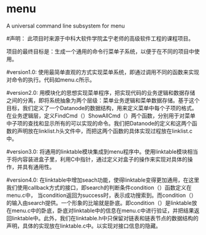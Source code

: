 # menu
A universal command line subsystem for menu

#声明：
此项目时来源于中科大软件学院孟宁老师的高级软件工程的课程项目。

项目的最终目标是：生成一个通用的命令行菜单子系统，以便于在不同的项目中使用。

#version1.0:
使用最简单直观的方式实现菜单系统，即通过调用不同的函数来实现对命令的执行。代码如menu.c所示。

#version2.0:
用模块化的思想实现菜单程序，把实现代码的业务逻辑和数据存储之间的分离，即将系统抽象为两个层级：菜单业务逻辑和菜单数据存储。基于这个目标，我们定义了一个Datanode的数据结构，用来定义菜单中每个子项的格式。在业务逻辑层，定义FindCmd（）ShowAllCmd（）两个函数，分别用于对菜单中子项的查找和显示所有的可以实现的命令。我们把Datanode的定义和这两个函数的声明放在linklist.h头文件中，而把这两个函数的具体实现过程放在linklist.c中。

#version3.0:
将通用的linktable模块集成到menu程序中。使用linktable模块相当于将内容装进盒子里，利用C中指针，通过定义对盒子的操作来实现对具体的操作，并具有通用性。

#version4.0:
在linktable中增加seach功能，使得linktable变得更加通用，在这里我们使用callback方式的接口，即search的判断条件condition（）函数定义在menu.c中，
当condition返回为success时，表示成功搜索到。而condition（）的输入由search提供。一个形象的比喻就是卧底。即condition（）是linktable放在menu.c中的卧底，卧底对linktable中的信息在menu.c中进行验证，并把结果返回linktable中。此外，我们在linktable.h中只保留对链表和链表节点的数据结构的声明，具体的实现放在linktable.c中。以实现对接口信息的隐藏。
